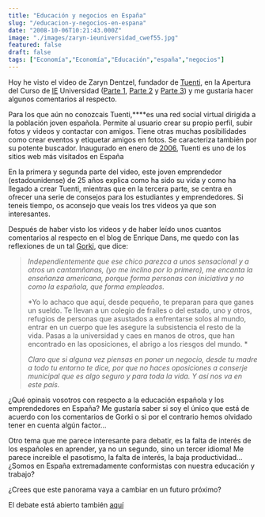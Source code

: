 ```yaml
---
title: "Educación y negocios en España"
slug: "/educacion-y-negocios-en-espana"
date: "2008-10-06T10:21:43.000Z"
image: "./images/zaryn-ieuniversidad_cwef55.jpg"
featured: false
draft: false
tags: ["Economía","Economía","Educación","españa","negocios"]
---
```


Hoy he visto el video de Zaryn Dentzel, fundador de [Tuenti](http://www.tuenti.com/), en la Apertura del Curso de [IE](http://www.ie.edu/universidad/es/) Universidad ([Parte 1](http://mediacampus.ie.edu/ieexperience/ieexperience.aspx?IdContenido=p60Fu8PRh3Y%3d "Zaryn Dentzel, fundador de Tuenti (1ª pte.) - IE Media Campus"), [Parte 2](http://mediacampus.ie.edu/ieexperience/ieexperience.aspx?IdContenido=iHhH0GpaSFQ%3d "Zaryn Dentzel, fundador de Tuenti (2ª pte.) - IE Media Campus") y [Parte 3](http://mediacampus.ie.edu/ieexperience/ieexperience.aspx?IdContenido=cQ0OkLvcpc0%3d "Zaryn Dentzel, fundador de Tuenti (3ª pte.) - IE Media Campus")) y me gustaría hacer algunos comentarios al respecto.

Para los que aún no conozcais Tuenti,****es una red social virtual dirigida a la población joven española. Permite al usuario crear su propio perfil, subir fotos y videos y contactar con amigos. Tiene otras muchas posibilidades como crear eventos y etiquetar amigos en fotos. Se caracteriza también por su potente buscador. Inaugurado en enero de [2006](http://es.wikipedia.org/wiki/2006 "2006"), Tuenti es uno de los sitios web más visitados en España

En la primera y segunda parte del video, este joven emprendedor (estadounidense) de 25 años explica como ha sido su vida y como ha llegado a crear Tuenti, mientras que en la tercera parte, se centra en ofrecer una serie de consejos para los estudiantes y emprendedores. Si teneis tiempo, os aconsejo que veais los tres videos ya que son interesantes.

Después de haber visto los videos y de haber leído unos cuantos comentarios al respecto en el blog de Enrique Dans, me quedo con las reflexiones de un tal [Gorki](http://felixmaocho.wordpress.com/), que dice:

> *Independientemente que ese chico parezca a unos sensacional y a otros un cantamñanas, (yo me inclino por lo primero), me encanta la enseñanza americana, porque forma personas con iniciativa y no como la española, que forma empleados.*
> 
> *Yo lo achaco que aquí, desde pequeño, te preparan para que ganes un sueldo. Te llevan a un colegio de frailes o del estado, uno y otros, refugios de personas que asustados a enfrentarse solos al mundo, entrar en un cuerpo que les asegure la subsistencia el resto de la vida. Pasas a la universidad y caes en manos de otros, que han encontrado en las oposiciones, el abrigo a los riesgos del mundo. *
> 
> *Claro que si alguna vez piensas en poner un negocio, desde tu madre a todo tu entorno te dice, por que no haces oposiciones a conserje municipal que es algo seguro y para toda la vida. Y así nos va en este país.*

¿Qué opinais vosotros con respecto a la educación española y los emprendedores en España? Me gustaría saber si soy el único que está de acuerdo con los comentarios de Gorki o si por el contrario hemos olvidado tener en cuenta algún factor…

Otro tema que me parece interesante para debatir, es la falta de interés de los españoles en aprender, ya no un segundo, sino un tercer idioma! Me parece increible el pasotismo, la falta de interés, la baja productividad… ¿Somos en España extremadamente conformistas con nuestra educación y trabajo?

¿Crees que este panorama vaya a cambiar en un futuro próximo?

El debate está abierto también [aquí](http://www.enriquedans.com/2008/10/zaryn-dentzel-fundador-de-tuenti-en-la-apertura-del-curso-de-ie-universidad.html#comments)




